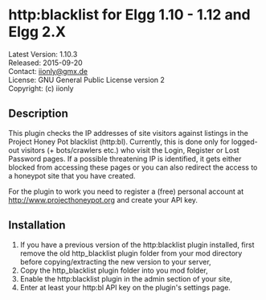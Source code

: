 http:blacklist for Elgg 1.10 - 1.12 and Elgg 2.X
================================================

Latest Version: 1.10.3  
Released: 2015-09-20  
Contact: iionly@gmx.de  
License: GNU General Public License version 2  
Copyright: (c) iionly


Description
-----------

This plugin checks the IP addresses of site visitors against listings in the Project Honey Pot blacklist (http:bl). Currently, this is done only for logged-out visitors (+ bots/crawlers etc.) who visit the Login, Register or Lost Password pages. If a possible threatening IP is identified, it gets either blocked from accessing these pages or you can also redirect the access to a honeypot site that you have created.

For the plugin to work you need to register a (free) personal account at http://www.projecthoneypot.org and create your API key.


Installation
------------

1. If you have a previous version of the http:blacklist plugin installed, first remove the old http_blacklist plugin folder from your mod directory before copying/extracting the new version to your server,
2. Copy the http_blacklist plugin folder into you mod folder,
3. Enable the http:blacklist plugin in the admin section of your site,
4. Enter at least your http:bl API key on the plugin's settings page.
